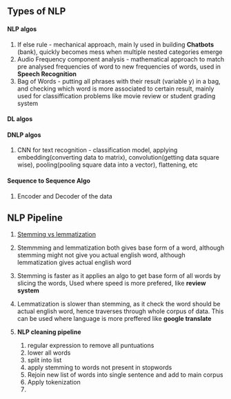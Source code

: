 ## Types of NLP


#### NLP algos

1. If else rule - mechanical approach, main ly used in building **Chatbots** (bank), quickly becomes mess when multiple nested categories emerge
2. Audio Frequency component analysis - mathematical approach to match pre analysed frequencies of word to new frequencies of words, used in **Speech Recognition**
3. Bag of Words - putting all phrases with their result (variable y) in a bag, and checking which word is more associated to certain result, mainly used for classiffication problems like movie review or student grading system

#### DL algos

#### DNLP algos

1. CNN for text recognition - classification model, applying embedding(converting data to matrix), convolution(getting data square wise), pooling(pooling square data into a vector), flattening, etc

#### Sequence to Sequence Algo

1. Encoder and Decoder of the data


## NLP Pipeline

1. [Stemming vs lemmatization](https://www.datacamp.com/community/tutorials/stemming-lemmatization-python)
2. Stemmming and lemmatization both gives base form of a word, although stemming might not give you actual english word, although lemmatization gives actual english word
3. Stemming is faster as it applies an algo to get base form of all words by slicing the words, Used where speed is more prefered, like **review system**
4. Lemmatization is slower than stemming, as it check the word should be actual english word, hence traverses through whole corpus of data. This can be used where language is more preffered like **google translate**
5. **NLP cleaning pipeline**

   1. regular expression to remove all puntuations
   2. lower all words
   3. split into list
   4. apply stemming to words not present in stopwords
   5. Rejoin new list of words into single sentence and add to main corpus
   6. Apply tokenization
   7.
